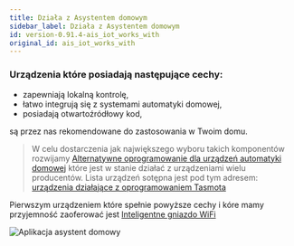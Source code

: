 ```yaml
---
title: Działa z Asystentem domowym
sidebar_label: Działa z Asystentem domowym
id: version-0.91.4-ais_iot_works_with
original_id: ais_iot_works_with
---
```


### Urządzenia które posiadają następujące cechy:

- zapewniają lokalną kontrolę,
- łatwo integrują się z systemami automatyki domowej,
- posiadają otwartoźródłowy kod,

są przez nas rekomendowane do zastosowania w Twoim domu.


> W celu dostarczenia jak największego wyboru takich komponentów rozwijamy [Alternatywne oprogramowanie dla urządzeń automatyki domowej](/AIS-docs/docs/en/ais_iot_firmware_index.html) które jest w stanie działać z urządzeniami wielu producentów. Lista urządzeń sotępna jest pod tym adresem:  [urządzenia działające z oprogramowaniem Tasmota](https://blakadder.github.io/templates/all.html)


Pierwszym urządzeniem które spełnie powyższe cechy i kóre mamy przyjemność zaoferować jest [Inteligentne gniazdo WiFi](/AIS-docs/docs/en/ais_iot_s26.html)


![Aplikacja asystent domowy](/AIS-docs/img/en/iot/iot_index.png)
